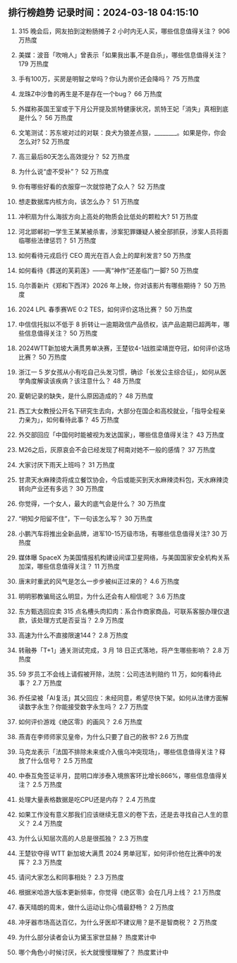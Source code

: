 
## 排行榜趋势 记录时间：2024-03-18 04:15:10
  
  1. 315 晚会后，网友拍到淀粉肠摊子 2 小时内无人买，哪些信息值得关注？ 906 万热度
    
  2. 美媒：波音「吹哨人」曾表示「如果我出事,不是自杀」，哪些信息值得关注？ 179 万热度
    
  3. 手有100万，买房是明智之举吗？你认为房价还会降吗？ 75 万热度
    
  4. 龙珠Z中沙鲁的再生是不是存在一个bug？ 66 万热度
    
  5. 外媒称英国王室或于下月公开提及凯特健康状况，凯特王妃「消失」真相到底是什么？ 56 万热度
    
  6. 文笔测试：苏东坡对过的对联：良犬为狼差点狠，________。如果是你，你会怎么对? 52 万热度
    
  7. 高三最后80天怎么高效提分？ 52 万热度
    
  8. 为什么说“虚不受补”？ 52 万热度
    
  9. 你有哪些好看的衣服穿一次就惊艳了众人？ 52 万热度
    
  10. 想走数据库内核方向，该怎么办？ 51 万热度
    
  11. 冲积扇为什么海拔方向上高处的物质会比低处的颗粒大? 51 万热度
    
  12. 河北邯郸初一学生王某某被杀害，涉案犯罪嫌疑人被全部抓获，涉案人员将面临哪些法律惩罚？ 51 万热度
    
  13. 如何看待元戎启行 CEO 周光在百人会上的犀利发言? 50 万热度
    
  14. 如何看待《葬送的芙莉莲》——离“神作”还差临门一脚? 50 万热度
    
  15. 乌尔善新片《郑和下西洋》2026 年上映，你对该影片有哪些期待？ 50 万热度
    
  16. 2024 LPL 春季赛WE 0:2 TES，如何评价这场比赛？ 50 万热度
    
  17. 中信信托拟以不低于 8 折转让一逾期政信产品债权，该产品逾期已超两年，哪些信息值得关注？ 50 万热度
    
  18. 2024WTT新加坡大满贯男单决赛，王楚钦4-1战胜梁靖崑夺冠，如何评价这场比赛？ 50 万热度
    
  19. 浙江一 5 岁女孩从小有吃自己头发习惯，确诊「长发公主综合征」，如何从医学角度解读该疾病？该注意什么？ 48 万热度
    
  20. 夏朝记录的缺失，是什么原因造成的？ 48 万热度
    
  21. 西工大女教授公开名下研究生去向，大部分在国企和高校就业，「指导全程亲力亲为」，如何看待此事？ 45 万热度
    
  22. 外交部回应「中国何时能被视为发达国家」，哪些信息值得关注？ 43 万热度
    
  23. M26之后，灰原哀会不会已经发现了柯南对她不一般的感情？ 37 万热度
    
  24. 大家讨厌下雨天上班吗？ 31 万热度
    
  25. 甘肃天水麻辣烫将成立餐饮协会，今后或能买到天水麻辣烫料包，天水麻辣烫转向产业还有多远？ 30 万热度
    
  26. 你觉得，一个女人，最大的底气会是什么？ 30 万热度
    
  27. “明知夕阳留不住”，下一句该怎么写？ 30 万热度
    
  28. 小鹏汽车将推出全新品牌，进军10-15万级市场，有哪些信息值得关注? 30 万热度
    
  29. 媒体曝 SpaceX 为美国情报机构建设间谍卫星网络，与美国国家安全机构关系加深，哪些信息值得关注？ 11 万热度
    
  30. 唐末时重武的风气是怎么一步步被纠正过来的？ 4.6 万热度
    
  31. 明明邪教骗局这么明显，为什么还会有人相信呢？ 3.6 万热度
    
  32. 东方甄选回应卖 315 点名槽头肉扣肉：系合作商家商品，可联系客服办理仅退款，该处理方式是否妥当？ 2.9 万热度
    
  33. 高速为什么不直接限速144？ 2.8 万热度
    
  34. 转融券「T+1」通关测试完成，3 月 18 日正式落地，将产生哪些影响？ 2.8 万热度
    
  35. 59 岁员工不会线上请假被开除，法院：公司违法判赔约 11 万，如何看待此事？ 2.7 万热度
    
  36. 乔任梁被「AI复活」其父回应：未经同意，希望尽快下架。如何从法律方面解读数字永生？你能接受数字永生吗？ 2.7 万热度
    
  37. 如何评价游戏《绝区零》的画风？ 2.6 万热度
    
  38. 燕青在李师师家见皇帝，为什么只要了自己的赦书? 2.6 万热度
    
  39. 马克龙表示「法国不排除未来或介入俄乌冲突现场」，哪些信息值得关注？释放了什么信号？ 2.5 万热度
    
  40. 中泰互免签证半月，昆明口岸涉泰入境旅客环比增长866%，哪些信息值得关注？ 2.5 万热度
    
  41. 处理大量表格数据是吃CPU还是内存？ 2.4 万热度
    
  42. 如果工作没有意义那我们应该继续无意义的卷下去，还是去寻找自己人生的意义？ 2.4 万热度
    
  43. 为什么认知层次高的人总是很孤独？ 2.3 万热度
    
  44. 王楚钦夺得 WTT 新加坡大满贯 2024 男单冠军，如何评价他在比赛中的发挥？ 2.3 万热度
    
  45. 请问大家怎么和同事相处？ 2.3 万热度
    
  46. 根据米哈游大版本更新频率，你觉得《绝区零》会在几月上线？ 2.1 万热度
    
  47. 春天晴朗的周末，做什么运动让你心情最舒畅？ 2 万热度
    
  48. 冲牙器市场高达百亿，为什么牙医却不建议用？是不是智商税？ 2 万热度
    
  49. 为什么部分读者会认为黛玉家世显赫？ 热度累计中
    
  50. 哪个角色小时候讨厌，长大就慢慢理解了？ 热度累计中
    